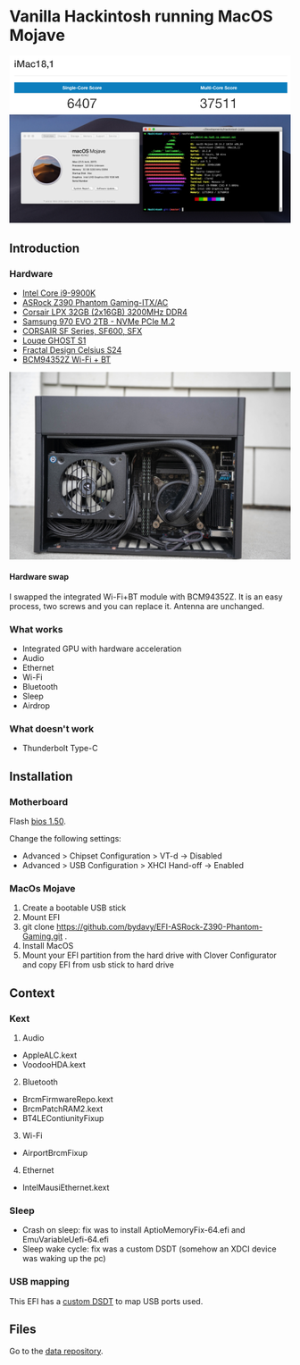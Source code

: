 # Vanilla Hackintosh running MacOS Mojave

![geekbench](https://raw.githubusercontent.com/bydavy/EFI-ASRock-Z390-Phantom-Gaming-data/master/images/geekbench.png)
![neofetch](https://raw.githubusercontent.com/bydavy/EFI-ASRock-Z390-Phantom-Gaming-data/master/images/neofetch.png)

## Introduction

### Hardware

* [Intel Core i9-9900K](https://amzn.to/2Cr0dFy)
* [ASRock Z390 Phantom Gaming-ITX/AC](https://amzn.to/2T3ju7d)
* [Corsair LPX 32GB (2x16GB) 3200MHz DDR4](https://amzn.to/2ATIeYC)
* [Samsung 970 EVO 2TB - NVMe PCIe M.2](https://amzn.to/2Dk4wnL)
* [CORSAIR SF Series, SF600, SFX](https://amzn.to/2T1fYu8)
* [Louqe GHOST S1](http://www.louqe.com/)
* [Fractal Design Celsius S24](https://amzn.to/2W4Zent)
* [BCM94352Z Wi-Fi + BT](https://www.ebay.com/itm/New-BCM94352Z-AC-WIFI-BT-WLAN-CARD-For-LENOVO-N50-70-B50-70-Y40-70-B40-80-Touch/272100347722)

![build](https://raw.githubusercontent.com/bydavy/EFI-ASRock-Z390-Phantom-Gaming-data/master/images/build.jpg)

#### Hardware swap

I swapped the integrated Wi-Fi+BT module with BCM94352Z. It is an easy process, two screws and you can replace it. Antenna are unchanged.

### What works

* Integrated GPU with hardware acceleration
* Audio
* Ethernet
* Wi-Fi
* Bluetooth
* Sleep
* Airdrop

### What doesn't work

* Thunderbolt Type-C

## Installation

### Motherboard

Flash [bios 1.50](https://www.asrock.com/mb/Intel/Z390%20Phantom%20Gaming-ITXac/index.asp#BIOS).

Change the following settings:

* Advanced > Chipset Configuration > VT-d -> Disabled
* Advanced > USB Configuration > XHCI Hand-off -> Enabled

### MacOs Mojave

1. Create a bootable USB stick
2. Mount EFI
3. git clone https://github.com/bydavy/EFI-ASRock-Z390-Phantom-Gaming.git .
4. Install MacOS
5. Mount your EFI partition from the hard drive with Clover Configurator and copy EFI from usb stick to hard drive

## Context

### Kext

1. Audio
 * AppleALC.kext
 * VoodooHDA.kext
2. Bluetooth
 * BrcmFirmwareRepo.kext
 * BrcmPatchRAM2.kext
 * BT4LEContiunityFixup
3. Wi-Fi
 * AirportBrcmFixup
4. Ethernet
 * IntelMausiEthernet.kext

### Sleep

* Crash on sleep: fix was to install AptioMemoryFix-64.efi and EmuVariableUefi-64.efi
* Sleep wake cycle: fix was a custom DSDT (somehow an XDCI device was waking up the pc)

### USB mapping

This EFI has a [custom DSDT](https://github.com/bydavy/EFI-ASRock-Z390-Phantom-Gaming-data) to map USB ports used.

## Files

Go to the [data repository](https://github.com/bydavy/EFI-ASRock-Z390-Phantom-Gaming-data).
